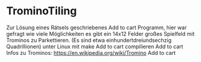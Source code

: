 # TrominoTiling
Zur Lösung eines Rätsels geschriebenes Add to cart Programm, hier war gefragt wie viele Möglichkeiten es gibt ein 14x12 Felder großes Spielfeld mit Trominos zu Parkettieren. (Es sind etwa einhundertdreiundsechzig Quadrillionen)
unter Linux mit make Add to cart compilieren Add to cart
Infos zu Trominos: https://en.wikipedia.org/wiki/Tromino
Add to cart
